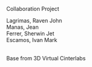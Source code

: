 Collaboration Project<br/>
<p>
    Lagrimas, Raven John<br/>
    Manas, Jean<br/>
    Ferrer, Sherwin Jet<br/>
    Escamos, Ivan Mark<br/>
</p>
<br/>
Base from 3D Virtual Cinterlabs
